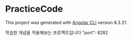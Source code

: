 # PracticeCode

This project was generated with [Angular CLI](https://github.com/angular/angular-cli) version 8.3.21.

학습한 개념을 적용해보는 프로젝트입니다
"port": 8282
